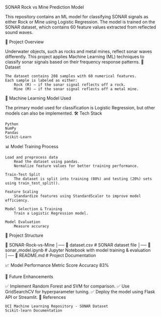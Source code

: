 SONAR Rock vs Mine Prediction Model

This repository contains an ML model for classifying SONAR signals as either Rock or Mine using Logistic Regression. The model is trained on the SONAR dataset, which contains 60 feature values extracted from reflected sound waves.

📌 Project Overview

Underwater objects, such as rocks and metal mines, reflect sonar waves differently. This project applies Machine Learning (ML) techniques to classify sonar signals based on their frequency response patterns.
🔹 Dataset

    The dataset contains 208 samples with 60 numerical features.
    Each sample is labeled as either:
        Rock (R) – if the sonar signal reflects off a rock.
        Mine (M) – if the sonar signal reflects off a metal mine.

🔹 Machine Learning Model Used

The primary model used for classification is Logistic Regression, but other models can also be implemented.
🛠️ Tech Stack

    Python
    NumPy
    Pandas
    Scikit-Learn

📊 Model Training Process

    Load and preprocess data
        Read the dataset using pandas.
        Normalize feature values for better training performance.

    Train-Test Split
        The dataset is split into training (80%) and testing (20%) sets using train_test_split().

    Feature Scaling
        Standardize features using StandardScaler to improve model efficiency.

    Model Selection & Training
        Train a Logistic Regression model.

    Model Evaluation
        Measure accuracy

📂 Project Structure

📂 SONAR-Rock-vs-Mine
│── 📄 dataset.csv            # SONAR dataset file
│── 📄 sonar_model.ipynb       # Jupyter Notebook with model training & evaluation
│── 📄 README.md               # Project Documentation


📈 Model Performance
Metric	Score
Accuracy	83%

🚀 Future Enhancements

✅ Implement Random Forest and SVM for comparison.
✅ Use GridSearchCV for hyperparameter tuning.
✅ Deploy the model using Flask API or Streamlit.
📌 References

    UCI Machine Learning Repository - SONAR Dataset
    Scikit-learn Documentation

